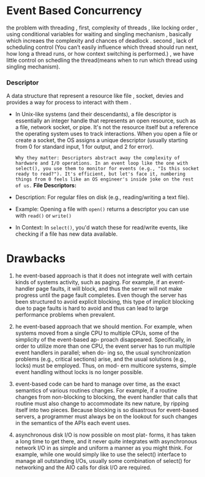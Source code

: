 # Event Based Concurrency
the problem with threading , first, complexity of threads , like locking order , using conditional variables for waiting and singling mechanism , basically which increaes the complexity and chances of deadlock .
 second ,  lack of scheduling control (You can’t easily influence which thread should run next, how long a thread runs, or how context switching is performed.) , we have little control on schedling the thread(means when to run which thread using singling mechanism).
 
 ### Descriptor
 A data structure that represent a resource like file , socket, devies and provides a way for process to interact with them .
 * In Unix-like systems (and their descendants), a file descriptor is essentially an integer handle that represents an open resource, such as a file, network socket, or pipe. It's not the resource itself but a reference the operating system uses to track interactions. When you open a file or create a socket, the OS assigns a unique descriptor (usually starting from 0 for standard input, 1 for output, and 2 for error).

   ```Why they matter: Descriptors abstract away the complexity of hardware and I/O operations. In an event loop like the one with select(), you use them to monitor for events (e.g., "Is this socket ready to read?"). It's efficient, but let's face it, numbering things from 0 feels like an OS engineer's inside joke on the rest of us.```
   **File Descriptors:**

* Description: For regular files on disk (e.g., reading/writing a text file).
* Example: Opening a file with ```open()``` returns a descriptor you can use with ```read()``` or ```write()```
* In Context: In ```select()```, you'd watch these for read/write events, like checking if a file has new data available.

# Drawbacks
1. he event-based approach is that it does not
integrate well with certain kinds of systems activity, such as paging. For
example, if an event-handler page faults, it will block, and thus the server
will not make progress until the page fault completes. Even though the
server has been structured to avoid explicit blocking, this type of implicit
blocking due to page faults is hard to avoid and thus can lead to large
performance problems when prevalent.

2. he event-based approach that we should mention. For example, when systems moved from a single
CPU to multiple CPUs, some of the simplicity of the event-based ap-
proach disappeared. Specifically, in order to utilize more than one CPU,
the event server has to run multiple event handlers in parallel; when do-
ing so, the usual synchronization problems (e.g., critical sections) arise,
and the usual solutions (e.g., locks) must be employed. Thus, on mod-
ern multicore systems, simple event handling without locks is no longer
possible.

3. event-based code can be hard to manage over time,
as the exact semantics of various routines changes. For example,
if a routine changes from non-blocking to blocking, the event handler
that calls that routine must also change to accommodate its new nature,
by ripping itself into two pieces. Because blocking is so disastrous for
event-based servers, a programmer must always be on the lookout for
such changes in the semantics of the APIs each event uses.

4. asynchronous disk I/O is now possible on most plat-
forms, it has taken a long time to get there, and it never quite
integrates with asynchronous network I/O in as simple and uniform a
manner as you might think. For example, while one would simply like
to use the select() interface to manage all outstanding I/Os, usually
some combination of select() for networking and the AIO calls for
disk I/O are required.
